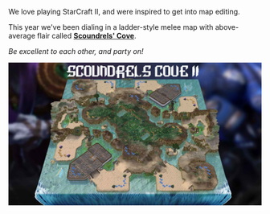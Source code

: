 ---
---

We love playing StarCraft II, and were inspired to get into map editing.

This year we've been dialing in a ladder-style melee map with above-average flair called **[Scoundrels' Cove](/scoundrels-cove/)**.

*Be excellent to each other, and party on!* 

[![Scoundrels Cove II StarCraft II Map By Outright Mental](/scoundrels-cove/Scoundrels-Cove-II-StarCraft-2-Map-By-Outright-Mental.jpg)](/scoundrels-cove/)
